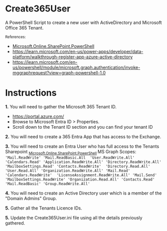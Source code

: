 # Create365User
A PowerShell Script to create a new user with ActiveDirectory and Microsoft Office 365 Tenant.

<sub> References: 
- [Microsoft.Online.SharePoint.PowerShell](https://learn.microsoft.com/en-us/powershell/module/sharepoint-online/connect-sposervice?view=sharepoint-ps)
- https://learn.microsoft.com/en-us/power-apps/developer/data-platform/walkthrough-register-app-azure-active-directory
- https://learn.microsoft.com/en-us/powershell/module/microsoft.graph.authentication/invoke-mggraphrequest?view=graph-powershell-1.0
</sub> 

# Instructions

**1.** You will need to gather the Microsoft 365 Tenant ID.
<sub>
- https://portal.azure.com/ 
- Browse to Microsoft Entra ID > Properties.
- Scroll down to the Tenant ID section and you can find your tenant ID
</sub> 

**2.** You will need to create a 365 Entra App that has access to the Exchange.
<sub>
</sub>

**3.** You will need to create an Entra User who has full access to the Tenants Sharepoint
<sub> [Microsoft.Online.SharePoint.PowerShell](https://learn.microsoft.com/en-us/powershell/module/sharepoint-online/connect-sposervice?view=sharepoint-ps) </sub> 
MS Graph Scopes:  `
'Mail.ReadWrite'
'Mail.ReadBasic.All 
'User.ReadWrite.All' 
'Calendars.Read'
'Application.ReadWrite.All'
'Directory.ReadWrite.All'
'MailboxSettings.Read'
'Contacts.ReadWrite' 
'Directory.Read.All'
'User.Read.All'
'Organization.ReadWrite.All'
'Mail.Read'
'Calendars.ReadWrite' 
'LicenseAssignment.ReadWrite.All'
'Mail.Send'
'MailboxSettings.ReadWrite'
'Organization.Read.All'
'Contacts.Read'
'Mail.ReadBasic'
'Group.ReadWrite.All' `

**4.** You will need to create an Active Directory user which is a member of the "Domain Admins" Group.
<sub>
</sub> 

**5.** Gather all the Tenants Licence IDs.
<sub>
</sub> 

**5.** Update the Create365User.ini file using all the details previously gathered.
<sub>
</sub> 
